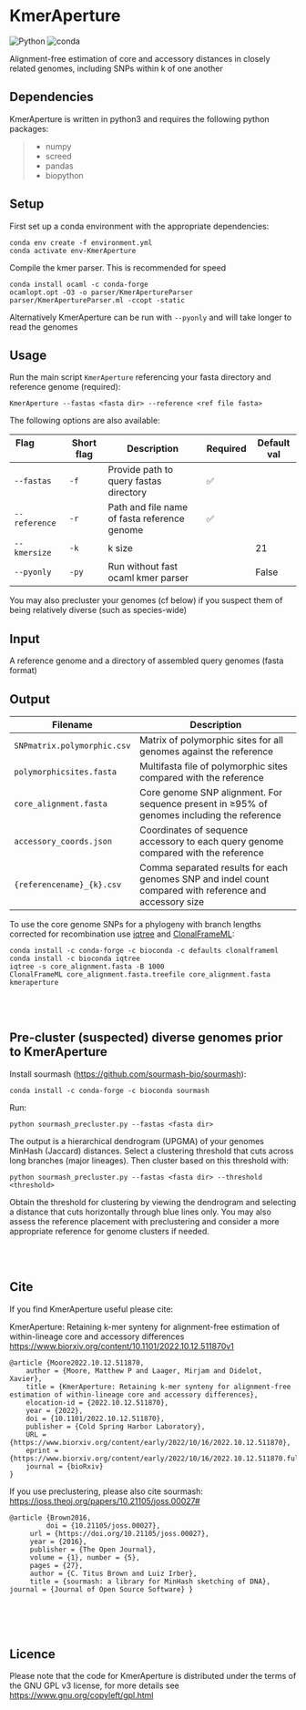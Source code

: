 # KmerAperture

![Python](https://badges.aleen42.com/src/python.svg) ![conda](https://img.shields.io/badge/%E2%80%8B-conda-%2344A833.svg?style=flat&logo=anaconda&logoColor=44A833)

Alignment-free estimation of core and accessory distances in closely related genomes, including SNPs within k of one another



## Dependencies

KmerAperture is written in python3 and requires the following python packages:

> - numpy
> - screed
> - pandas 
> - biopython

## Setup

First set up a conda environment with the appropriate dependencies:

```shell
conda env create -f environment.yml
conda activate env-KmerAperture
```

Compile the kmer parser. This is recommended for speed
```shell
conda install ocaml -c conda-forge
ocamlopt.opt -O3 -o parser/KmerApertureParser parser/KmerApertureParser.ml -ccopt -static
```
Alternatively KmerAperture can be run with ```--pyonly``` and will take longer to read the genomes

## Usage

Run the main script `KmerAperture` referencing your fasta directory and reference genome (required):

```shell
KmerAperture --fastas <fasta dir> --reference <ref file fasta>
```

The following options are also available:

Flag &nbsp; &nbsp; &nbsp; &nbsp; &nbsp; &nbsp; &nbsp; &nbsp; | Short flag | Description | Required | Default val
--------------|------------|-------------|----------|--------------
`--fastas` |  `-f` |  Provide path to query fastas directory | ✅
`--reference` |     `-r` |  Path and file name of fasta reference genome | ✅ | 
`--kmersize` |      `-k` |  k size |                             | 21
`--pyonly` |     `-py` |  Run without fast ocaml kmer parser |   | False



You may also precluster your genomes (cf below) if you suspect them of being relatively diverse (such as species-wide)


## Input

A reference genome and a directory of assembled query genomes (fasta format)


## Output

Filename | Description | 
--------------|-------|
`SNPmatrix.polymorphic.csv` |  Matrix of polymorphic sites for all genomes against the reference |
`polymorphicsites.fasta` |     Multifasta file of polymorphic sites compared with the reference  |
`core_alignment.fasta` |      Core genome SNP alignment. For sequence present in ≥95% of genomes including the reference |
`accessory_coords.json` |     Coordinates of sequence accessory to each query genome compared with the reference |
`{referencename}_{k}.csv` | Comma separated results for each genomes SNP and indel count compared with reference and accessory size |

To use the core genome SNPs for a phylogeny with branch lengths corrected for recombination use [iqtree](https://github.com/Cibiv/IQ-TREE) and [ClonalFrameML](https://github.com/xavierdidelot/ClonalFrameML):

```shell
conda install -c conda-forge -c bioconda -c defaults clonalframeml
conda install -c bioconda iqtree
iqtree -s core_alignment.fasta -B 1000
ClonalFrameML core_alignment.fasta.treefile core_alignment.fasta kmeraperture
```

<br />
<br />

## Pre-cluster (suspected) diverse genomes prior to KmerAperture

Install sourmash (https://github.com/sourmash-bio/sourmash):

```shell
conda install -c conda-forge -c bioconda sourmash
```

Run:

```shell
python sourmash_precluster.py --fastas <fasta dir> 
```

The output is a hierarchical dendrogram (UPGMA) of your genomes MinHash (Jaccard) distances. Select a clustering threshold that cuts across long branches (major lineages). Then cluster based on this threshold with:

```shell
python sourmash_precluster.py --fastas <fasta dir> --threshold <threshold>
```

Obtain the threshold for clustering by viewing the dendrogram and selecting a distance that cuts horizontally through blue lines only. You may also assess the reference placement with preclustering and consider a more appropriate reference for genome clusters if needed.


<br />
<br />

## Cite

If you find KmerAperture useful please cite:

KmerAperture: Retaining k-mer synteny for alignment-free estimation of within-lineage core and accessory differences
https://www.biorxiv.org/content/10.1101/2022.10.12.511870v1

```console
@article {Moore2022.10.12.511870,
	author = {Moore, Matthew P and Laager, Mirjam and Didelot, Xavier},
	title = {KmerAperture: Retaining k-mer synteny for alignment-free estimation of within-lineage core and accessory differences},
	elocation-id = {2022.10.12.511870},
	year = {2022},
	doi = {10.1101/2022.10.12.511870},
	publisher = {Cold Spring Harbor Laboratory},
	URL = {https://www.biorxiv.org/content/early/2022/10/16/2022.10.12.511870},
	eprint = {https://www.biorxiv.org/content/early/2022/10/16/2022.10.12.511870.full.pdf},
	journal = {bioRxiv}
}
```

If you use preclustering, please also cite sourmash:
https://joss.theoj.org/papers/10.21105/joss.00027#

```console
@article {Brown2016,  
         doi = {10.21105/joss.00027},  
	 url = {https://doi.org/10.21105/joss.00027},  
	 year = {2016},  
	 publisher = {The Open Journal},  
	 volume = {1}, number = {5},  
	 pages = {27},  
	 author = {C. Titus Brown and Luiz Irber},  
	 title = {sourmash: a library for MinHash sketching of DNA}, journal = {Journal of Open Source Software} }
```

<br />
<br />
<br />

## Licence

Please note that the code for KmerAperture is distributed under the terms of the GNU GPL v3 license, for more details see https://www.gnu.org/copyleft/gpl.html
